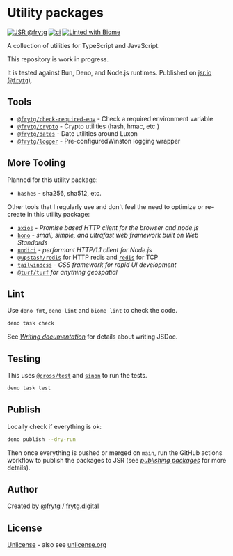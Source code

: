 # Utility packages

[![JSR @frytg](https://jsr.io/badges/@frytg)](https://jsr.io/@frytg)
[![ci](https://github.com/frytg/utility/actions/workflows/test.yml/badge.svg?branch=main)](https://github.com/frytg/utility/actions/workflows/test.yml)
[![Linted with Biome](https://img.shields.io/badge/Linted_with-Biome-60a5fa?style=flat&logo=biome)](https://biomejs.dev)

A collection of utilities for TypeScript and JavaScript.

This repository is work in progress.

It is tested against Bun, Deno, and Node.js runtimes. Published on [jsr.io (`@frytg`)](https://jsr.io/@frytg).

## Tools

- [`@frytg/check-required-env`](./check-required-env/README.md) - Check a required environment variable
- [`@frytg/crypto`](./crypto/README.md) - Crypto utilities (hash, hmac, etc.)
- [`@frytg/dates`](./dates/README.md) - Date utilities around Luxon
- [`@frytg/logger`](./logger/README.md) - Pre-configuredWinston logging wrapper

## More Tooling

Planned for this utility package:

- `hashes` - sha256, sha512, etc.

Other tools that I regularly use and don't feel the need to optimize or re-create in this utility package:

- [`axios`](https://github.com/axios/axios) - _Promise based HTTP client for the browser and node.js_
- [`hono`](https://jsr.io/@hono/hono) - _small, simple, and ultrafast web framework built on Web Standards_
- [`undici`](https://github.com/nodejs/undici) - _performant HTTP/1.1 client for Node.js_
- [`@upstash/redis`](https://github.com/upstash/redis-js) for HTTP redis and [`redis`](https://github.com/redis/node-redis) for TCP
- [`tailwindcss`](https://tailwindcss.com/docs/installation) - _CSS framework for rapid UI development_
- [`@turf/turf`](https://github.com/Turfjs/turf) _for anything geospatial_

## Lint

Use `deno fmt`, `deno lint` and `biome lint` to check the code.

```bash
deno task check
```

See [_Writing documentation_](https://jsr.io/docs/writing-docs) for details about writing JSDoc.

## Testing

This uses [`@cross/test`](https://jsr.io/@cross/test) and [`sinon`](https://sinonjs.org) to run the tests.

```bash
deno task test
```

## Publish

Locally check if everything is ok:

```bash
deno publish --dry-run
```

Then once everything is pushed or merged on `main`, run the GitHub actions workflow to publish the packages to JSR
(see [_publishing packages_](https://jsr.io/docs/publishing-packages) for more details).

## Author

Created by [@frytg](https://github.com/frytg) / [frytg.digital](https://www.frytg.digital)

## License

[Unlicense](./LICENSE) - also see [unlicense.org](https://unlicense.org)
